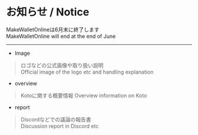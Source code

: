 ﻿
# お知らせ / Notice  
MakeWalletOnlineは6月末に終了します  
MakeWalletOnline will end at the end of June  

---

- Image  
>ロゴなどの公式画像や取り扱い説明  
>Official image of the logo etc and handling explanation

- overview  
>Kotoに関する概要情報 
>Overview information on Koto

- report  
>Discordなどでの議論の報告書  
>Discussion report in Discord etc